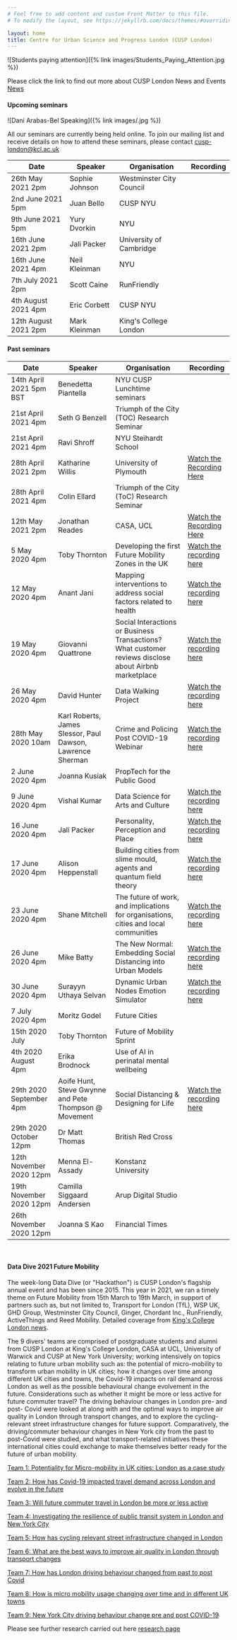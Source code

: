 ```yaml
---
# Feel free to add content and custom Front Matter to this file.
# To modify the layout, see https://jekyllrb.com/docs/themes/#overriding-theme-defaults

layout: home
title: Centre for Urban Science and Progress London (CUSP London)
---
```


![Students paying attention]({% link images/Students_Paying_Attention.jpg %})<br>


Please click the link to find out more about CUSP London News and Events [News](https://cusplondon.ac.uk/furtherlinks/News.html)<br>

#### Upcoming seminars<br>

![Dani Arabas-Bel Speaking]({% link images/.jpg %})


All our seminars are currently being held online.
To join our mailing list and receive details on how to attend these seminars, please contact
[cusp-london@kcl.ac.uk](mailto:cusp-london@kcl.ac.uk)

| Date | Speaker | Organisation | Recording |
|------------------|-------------|--------------|------------------|
|26th May 2021 2pm |Sophie Johnson|Westminster City Council|
|2nd June 2021 5pm | Juan Bello| CUSP NYU|
|9th June 2021 5pm | Yury Dvorkin| NYU 
|16th June 2021 2pm | Jali Packer|University of Cambridge|
|16th June 2021 4pm | Neil Kleinman| NYU|
|7th July 2021 2pm | Scott Caine| RunFriendly|
|4th August 2021 4pm| Eric Corbett| CUSP NYU|
|12th August 2021 2pm| Mark Kleinman| King's College London|

#### Past seminars

| Date | Speaker | Organisation | Recording |
|------------------|-------------|--------------|------------------|
|14th April 2021 5pm BST|Benedetta Piantella| NYU CUSP Lunchtime seminars|
|21st April 2021 4pm | Seth G Benzell| Triumph of the City (TOC) Research Seminar|
|21st April 2021 4pm | Ravi Shroff| NYU Steihardt School|
|28th April 2021 2pm | Katharine Willis| University of Plymouth|[Watch the Recording Here](https://media.kcl.ac.uk/media/CUSP+London+Seminar+Series+-+Professor+Katharine+Willis+-+Greening+the+smart+city-+smart+parks/1_ilmay3ag)|
|28th April 2021 4pm | Colin Ellard| Triumph of the City (ToC) Research Seminar|
|12th May 2021 2pm | Jonathan Reades| CASA, UCL|[Watch the Recording Here](https://media.kcl.ac.uk/media/CUSP+London+Seminar+Series+-+Associate+Prof+Jonathan+Reades+CASA%2C+UCL+-+Making+Big+Data+Small_+Investigating+London%E2%80%99s+Small+and+Social+Housing+Dynamics/1_2h6riw5f)
| 5 May 2020 4pm | Toby Thornton | Developing the first Future Mobility Zones in the UK | [Watch the recording here](https://media.kcl.ac.uk/media/CUSP+London+Series+Seminar+%281%29A+A+human-centric+overview+of+Future+Mobility_Toby+Thornton/1_tr019g1i)|
| 12 May 2020 4pm | Anant Jani | Mapping interventions to address social factors related to health | [Watch the recording here](https://media.kcl.ac.uk/media/CUSP+London+Series+Seminar+%282%29A+Mapping+interventions+to+address+social+factors+related+to+health_Anant+Jani+/1_ta1zqm70)|
| 19 May 2020 4pm | Giovanni Quattrone | Social Interactions or Business Transactions? What customer reviews disclose about Airbnb marketplace | [Watch the recording here](https://media.kcl.ac.uk/media/CUSP+London+Series+Seminar+%283%29A+AirbnbA+Social+Interactions+or+Business+Transaction_Giovanni+Quattrone/1_izputp1d)|
| 26 May 2020 4pm | David Hunter | Data Walking Project | [Watch the recording here](https://media.kcl.ac.uk/media/CUSP+London+Series+Seminar+%284%29A+Data+Walking+Project_David+Hunter/1_pa7h9ff0) |
|28th May 2020 10am |Karl Roberts, James Slessor, Paul Dawson, Lawrence Sherman | Crime and Policing Post COVID-19 Webinar | [Watch the recording here](https://web.microsoftstream.com/video/5854c8b6-7052-4ce8-a338-ef98df165175)|
| 2 June 2020 4pm |Joanna Kusiak | PropTech for the Public Good | |
| 9 June 2020 4pm | Vishal Kumar | Data Science for Arts and Culture | [Watch the recording here](https://media.kcl.ac.uk/media/CUSP+London+Series+Seminar+%286%29A+Data+Science+for+Arts+and+Culture_Vishal+Kumar/1_enc0ak0x) |
| 16 June 2020 4pm | Jali Packer | Personality, Perception and Place | [Watch the recording here](https://media.kcl.ac.uk/media/CUSP+London+Series+Seminar+%286%29A+Personality%2C+Perception+and+Place_Jali+Packer/1_idrsnx33) |
| 17 June 2020 4pm | Alison Heppenstall | Building cities from slime mould, agents and quantum field theory | [Watch the recording here](https://media.kcl.ac.uk/media/CUSP+London+Series+Seminar+%288%29A+Building+cities+from+slime+mould%2C+agents+and+quantum+field+theory_Professor+Alison+Heppenstall/1_k9wrlud6) |
| 23 June 2020 4pm | Shane Mitchell | The future of work, and implications for organisations, cities and local communities | [Watch the recording here](https://media.kcl.ac.uk/media/CUSP+London+Series+Seminar+%289%29A+The+Future+of+Work_Shane+Mitchell/1_1lliwrr3) |
| 26 June 2020 4pm | Mike Batty | The New Normal: Embedding Social Distancing into Urban Models | [Watch the recording here](https://media.kcl.ac.uk/media/CUSP+London+Series+Seminar+%2810%29A+The+New+NormalA+Embedding+Social+Distancing+into+Urban+Models_Michael+Batty/1_8bkv4y0q) |
| 30 June 2020 4pm | Surayyn Uthaya Selvan | Dynamic Urban Nodes Emotion Simulator | [Watch the recording here](https://media.kcl.ac.uk/media/CUSP+London+Series+Seminar+%2811%29A+Dynamic+Urban+Nodes+Emotion+Simulator_Surayyn+Uthaya+Selvan/1_q5e9qzl8) |
| 7 July 2020 4pm | Moritz Godel | Future Cities |      |
| 15th 2020 July | Toby Thornton | Future of Mobility Sprint |    |
| 4th 2020 August 4pm | Erika Brodnock | Use of AI in perinatal mental wellbeing |  |
| 29th 2020 September 4pm | Aoife Hunt, Steve Gwynne and Pete Thompson @ Movement | Social Distancing & Designing for Life| [Watch the recording here](https://media.kcl.ac.uk/media/CUSP+London+Series+Seminar+%2815%29A+Social+distancing_Movement/1_chks90y6) |
|29th 2020 October 12pm | Dr Matt Thomas| British Red Cross|
|12th November 2020 12pm | Menna El-Assady| Konstanz University|
|19th November 2020 12pm | Camilla Siggaard Andersen| Arup Digital Studio|
|26th November 2020 12pm | Joanna S Kao| Financial Times||

<br>

#### Data Dive 2021 Future Mobility
The week-long Data Dive (or "Hackathon") is CUSP London's flagship annual event and has been since 2015. This year in 2021, we ran a timely theme on Future Mobility from 15th March to 19th March, in support of partners such as, but not limited to, Transport for London (TfL), WSP UK, GHD Group, Westminster City Council, Ginger, Chordant Inc., RunFriendly, ActiveThings and Reed Mobility. Detailed coverage from [King's College London news](https://www.kcl.ac.uk/news/looking-towards-the-future-of-urban-mobility).

The 9 divers' teams are comprised of postgraduate students and alumni from CUSP London at King's College London, CASA at UCL, University of Warwick and CUSP at New York University; working intensively on topics relating to future urban mobility such as: the potential of micro-mobility to transform urban mobility in UK cities; how it changes over time among different UK cities and towns, the Covid-19 impacts on rail demand across London as well as the possible behavioural change evolvement in the future. Considerations such as whether it might be more or less active for future commuter travel? The driving behaviour changes in London pre- and post- Covid were looked at along with and the optimal ways to improve air quality in London through transport changes, and to explore the cycling-relevant street infrastructure changes for future support. Comparatively, the driving/commuter behaviour changes in New York city from the past to post-Covid were studied, and what transport-related initiatives these international cities could exchange to make themselves better ready for the future of urban mobility.

[Team 1: Potentiality for Micro-mobility in UK cities: London as a case study](https://media.kcl.ac.uk/media/DataDive2021_Team1_Potential+for+micro-mobility+in+UK+cities_London+as+a+case+study/1_v0w0stwc)

[Team 2: How has Covid-19 impacted travel demand across London and evolve in the future](https://media.kcl.ac.uk/media/DataDive2021_Team2_How+has+Covid-19+impacted+travel+demand+across+London+and+evolve+in+the+future/1_de2mw3jj)

[Team 3: Will future commuter travel in London be more or less active](https://media.kcl.ac.uk/media/DataDive2021_Team3_Will+future+commuter+travel+in+London+be+more+or+less+activeF/1_cxafiz66)

[Team 4: Investigating the resilience of public transit system in London and New York City](https://media.kcl.ac.uk/media/DataDive2021_Team4_Investigating+the+resilience+of+public+transit+system+in+LDN+%26+NYC/1_9xvazhn3)     

[Team 5: How has cycling relevant street infrastructure changed in London](https://media.kcl.ac.uk/media/DataDive2021_Team5_How+has+cycling+relevant+street+infrastructure+changed+in+London+and+suggest+for+future/1_ilmylago)   

[Team 6: What are the best ways to improve air quality in London through transport changes](https://media.kcl.ac.uk/media/DataDive2021_Team6_What+are+the+best+ways+to+improve+air+quality+in+London+through+transport+changes/1_nxj5m0xo)

[Team 7: How has London driving behaviour changed from past to post Covid](https://media.kcl.ac.uk/media/DataDive2021_Team7_How+has+London+driving+behaviour+changed+from+past+to+post-CovidF/1_la7d6wcl)

[Team 8: How is micro mobility usage changing over time and in different UK towns](https://media.kcl.ac.uk/media/How+is+micro+mobility+usage+changing+over+time+and+in+different+UK+towns/1_wk8mkhkn)

[Team 9: New York City driving behaviour change pre and post COVID-19](https://media.kcl.ac.uk/media/DataDive2021_Team9_New+York+City+Driving+Behaviour+change+pre+%26+post+COVID-19/1_0y9hpc78)

Please see further research carried out here [research page](https://cusplondon.ac.uk/research.html)

